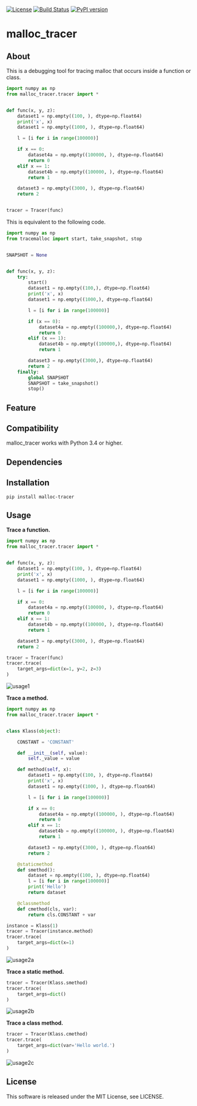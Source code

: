 [![License](https://img.shields.io/badge/license-MIT-brightgreen.svg)](https://github.com/Hasenpfote/malloc_tracer/blob/master/LICENSE)
[![Build Status](https://travis-ci.org/Hasenpfote/malloc_tracer.svg?branch=master)](https://travis-ci.org/Hasenpfote/malloc_tracer)
[![PyPI version](https://badge.fury.io/py/malloc-tracer.svg)](https://badge.fury.io/py/malloc-tracer)

malloc_tracer
=============

## About
This is a debugging tool for tracing malloc that occurs inside a function or class.  

```python
import numpy as np
from malloc_tracer.tracer import *


def func(x, y, z):
    dataset1 = np.empty((100, ), dtype=np.float64)
    print('x', x)
    dataset1 = np.empty((1000, ), dtype=np.float64)

    l = [i for i in range(100000)]

    if x == 0:
        dataset4a = np.empty((100000, ), dtype=np.float64)
        return 0
    elif x == 1:
        dataset4b = np.empty((100000, ), dtype=np.float64)
        return 1

    dataset3 = np.empty((3000, ), dtype=np.float64)
    return 2


tracer = Tracer(func)
```

This is equivalent to the following code.

```python
import numpy as np
from tracemalloc import start, take_snapshot, stop


SNAPSHOT = None


def func(x, y, z):
    try:
        start()
        dataset1 = np.empty((100,), dtype=np.float64)
        print('x', x)
        dataset1 = np.empty((1000,), dtype=np.float64)

        l = [i for i in range(100000)]

        if (x == 0):
            dataset4a = np.empty((100000,), dtype=np.float64)
            return 0
        elif (x == 1):
            dataset4b = np.empty((100000,), dtype=np.float64)
            return 1

        dataset3 = np.empty((3000,), dtype=np.float64)
        return 2
    finally:
        global SNAPSHOT
        SNAPSHOT = take_snapshot()
        stop()
```

## Feature

## Compatibility
malloc_tracer works with Python 3.4 or higher.

## Dependencies

## Installation
```
pip install malloc-tracer
```

## Usage
**Trace a function.**
```python
import numpy as np
from malloc_tracer.tracer import *


def func(x, y, z):
    dataset1 = np.empty((100, ), dtype=np.float64)
    print('x', x)
    dataset1 = np.empty((1000, ), dtype=np.float64)

    l = [i for i in range(100000)]

    if x == 0:
        dataset4a = np.empty((100000, ), dtype=np.float64)
        return 0
    elif x == 1:
        dataset4b = np.empty((100000, ), dtype=np.float64)
        return 1

    dataset3 = np.empty((3000, ), dtype=np.float64)
    return 2
```

```python
tracer = Tracer(func)
tracer.trace(
    target_args=dict(x=1, y=2, z=3)
)
```
![usage1](https://raw.githubusercontent.com/Hasenpfote/malloc_tracer/master/docs/usage1.png)

**Trace a method.**
```python
import numpy as np
from malloc_tracer.tracer import *


class Klass(object):

    CONSTANT = 'CONSTANT'

    def __init__(self, value):
        self._value = value

    def method(self, x):
        dataset1 = np.empty((100, ), dtype=np.float64)
        print('x', x)
        dataset1 = np.empty((1000, ), dtype=np.float64)

        l = [i for i in range(100000)]

        if x == 0:
            dataset4a = np.empty((100000, ), dtype=np.float64)
            return 0
        elif x == 1:
            dataset4b = np.empty((100000, ), dtype=np.float64)
            return 1

        dataset3 = np.empty((3000, ), dtype=np.float64)
        return 2

    @staticmethod
    def smethod():
        dataset = np.empty((100, ), dtype=np.float64)
        l = [i for i in range(100000)]
        print('Hello')
        return dataset

    @classmethod
    def cmethod(cls, var):
        return cls.CONSTANT + var
```

```python
instance = Klass(1)
tracer = Tracer(instance.method)
tracer.trace(
    target_args=dict(x=1)
)
```
![usage2a](https://raw.githubusercontent.com/Hasenpfote/malloc_tracer/master/docs/usage2a.png)

**Trace a static method.**
```python
tracer = Tracer(Klass.smethod)
tracer.trace(
    target_args=dict()
)
```
![usage2b](https://raw.githubusercontent.com/Hasenpfote/malloc_tracer/master/docs/usage2b.png)

**Trace a class method.**
```python
tracer = Tracer(Klass.cmethod)
tracer.trace(
    target_args=dict(var='Hello world.')
)
```
![usage2c](https://raw.githubusercontent.com/Hasenpfote/malloc_tracer/master/docs/usage2c.png)

## License
This software is released under the MIT License, see LICENSE.
